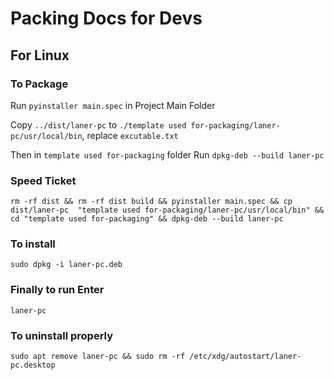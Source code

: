 # Packing Docs for Devs
<!-- (Link to Download Packaged File in Repo main Docs for Users) -->

## For Linux

### To Package

Run `pyinstaller main.spec` in Project Main Folder

Copy `../dist/laner-pc` to `./template used for-packaging/laner-pc/usr/local/bin`, replace `excutable.txt`

Then in `template used for-packaging` folder Run `dpkg-deb --build laner-pc`

### Speed Ticket

`rm -rf dist && rm -rf dist build && pyinstaller main.spec && cp dist/laner-pc  "template used for-packaging/laner-pc/usr/local/bin" && cd "template used for-packaging" && dpkg-deb --build laner-pc`

### To install

`sudo dpkg -i laner-pc.deb`

### Finally to run Enter

`laner-pc`

### To uninstall properly

`sudo apt remove laner-pc && sudo rm -rf /etc/xdg/autostart/laner-pc.desktop`

